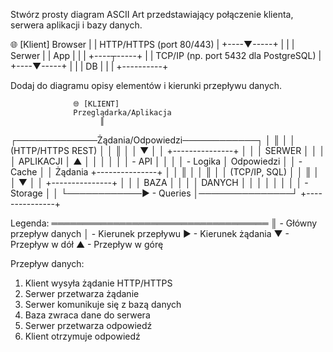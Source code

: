 Stwórz prosty diagram ASCII Art przedstawiający połączenie klienta, serwera aplikacji i bazy danych.

   🌐 [Klient]
      Browser
         |
         | HTTP/HTTPS (port 80/443)
         |
    +----▼-----+
    |          |
    |  Serwer  |
    |   App    |
    |          |
    +----┬-----+
         |
         | TCP/IP (np. port 5432 dla PostgreSQL)
         |
    +----▼-----+
    |          |
    |   DB     |
    |          |
    +----------+



Dodaj do diagramu opisy elementów i kierunki przepływu danych.

                  🌐 [KLIENT]
                  Przeglądarka/Aplikacja
                        ║
   ┌─────────────Żądania/Odpowiedzi────────────┐
   │                    ║                       │
   │            (HTTP/HTTPS REST)              │
   │                    ║                       │
   │                    ▼                       │
   │            +---------------+               │
   │            │    SERWER    │               │
   │            │  APLIKACJI   │               ▲
   │            │              │               │
   │            │ - API        │               │
   │            │ - Logika     │          Odpowiedzi
   │            │ - Cache      │               │
Żądania        +---------------+               │
   │                    ║                       │
   │                    ║                       │
   │            (TCP/IP, SQL)                  │
   │                    ║                       │
   │                    ▼                       │
   │            +---------------+               │
   │            │     BAZA     │               │
   │            │    DANYCH    │               │
   │            │              │               │
   │            │ - Storage    │               │
   └────────────► - Queries    │───────────────┘
                +---------------+

Legenda:
═══════════════════════════════════
║  - Główny przepływ danych
│  - Kierunek przepływu
►  - Kierunek żądania
▼  - Przepływ w dół
▲  - Przepływ w górę

Przepływ danych:
1. Klient wysyła żądanie HTTP/HTTPS
2. Serwer przetwarza żądanie
3. Serwer komunikuje się z bazą danych
4. Baza zwraca dane do serwera
5. Serwer przetwarza odpowiedź
6. Klient otrzymuje odpowiedź